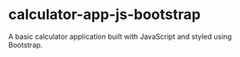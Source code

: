 # calculator-app-js-bootstrap
A basic calculator application built with JavaScript and styled using Bootstrap.
